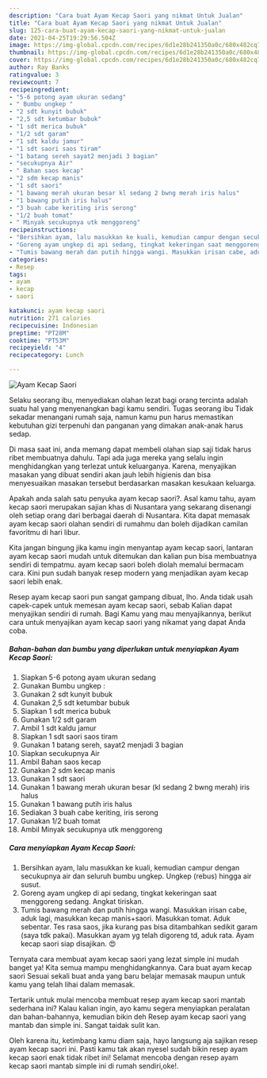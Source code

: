 ```yaml
---
description: "Cara buat Ayam Kecap Saori yang nikmat Untuk Jualan"
title: "Cara buat Ayam Kecap Saori yang nikmat Untuk Jualan"
slug: 125-cara-buat-ayam-kecap-saori-yang-nikmat-untuk-jualan
date: 2021-04-25T19:29:56.504Z
image: https://img-global.cpcdn.com/recipes/6d1e28b241350a0c/680x482cq70/ayam-kecap-saori-foto-resep-utama.jpg
thumbnail: https://img-global.cpcdn.com/recipes/6d1e28b241350a0c/680x482cq70/ayam-kecap-saori-foto-resep-utama.jpg
cover: https://img-global.cpcdn.com/recipes/6d1e28b241350a0c/680x482cq70/ayam-kecap-saori-foto-resep-utama.jpg
author: Ray Banks
ratingvalue: 3
reviewcount: 7
recipeingredient:
- "5-6 potong ayam ukuran sedang"
- " Bumbu ungkep "
- "2 sdt kunyit bubuk"
- "2,5 sdt ketumbar bubuk"
- "1 sdt merica bubuk"
- "1/2 sdt garam"
- "1 sdt kaldu jamur"
- "1 sdt saori saos tiram"
- "1 batang sereh sayat2 menjadi 3 bagian"
- "secukupnya Air"
- " Bahan saos kecap"
- "2 sdm kecap manis"
- "1 sdt saori"
- "1 bawang merah ukuran besar kl sedang 2 bwng merah iris halus"
- "1 bawang putih iris halus"
- "3 buah cabe keriting iris serong"
- "1/2 buah tomat"
- " Minyak secukupnya utk menggoreng"
recipeinstructions:
- "Bersihkan ayam, lalu masukkan ke kuali, kemudian campur dengan secukupnya air dan seluruh bumbu ungkep. Ungkep (rebus) hingga air susut."
- "Goreng ayam ungkep di api sedang, tingkat kekeringan saat menggoreng sedang. Angkat tiriskan."
- "Tumis bawang merah dan putih hingga wangi. Masukkan irisan cabe, aduk lagi, masukkan kecap manis+saori. Masukkan tomat. Aduk sebentar. Tes rasa saos, jika kurang pas bisa ditambahkan sedikit garam (saya tdk pakai). Masukkan ayam yg telah digoreng td, aduk rata. Ayam kecap saori siap disajikan. 😍"
categories:
- Resep
tags:
- ayam
- kecap
- saori

katakunci: ayam kecap saori 
nutrition: 271 calories
recipecuisine: Indonesian
preptime: "PT28M"
cooktime: "PT53M"
recipeyield: "4"
recipecategory: Lunch

---
```



![Ayam Kecap Saori](https://img-global.cpcdn.com/recipes/6d1e28b241350a0c/680x482cq70/ayam-kecap-saori-foto-resep-utama.jpg)

Selaku seorang ibu, menyediakan olahan lezat bagi orang tercinta adalah suatu hal yang menyenangkan bagi kamu sendiri. Tugas seorang ibu Tidak sekadar menangani rumah saja, namun kamu pun harus memastikan kebutuhan gizi terpenuhi dan panganan yang dimakan anak-anak harus sedap.

Di masa  saat ini, anda memang dapat membeli olahan siap saji tidak harus ribet membuatnya dahulu. Tapi ada juga mereka yang selalu ingin menghidangkan yang terlezat untuk keluarganya. Karena, menyajikan masakan yang dibuat sendiri akan jauh lebih higienis dan bisa menyesuaikan masakan tersebut berdasarkan masakan kesukaan keluarga. 



Apakah anda salah satu penyuka ayam kecap saori?. Asal kamu tahu, ayam kecap saori merupakan sajian khas di Nusantara yang sekarang disenangi oleh setiap orang dari berbagai daerah di Nusantara. Kita dapat memasak ayam kecap saori olahan sendiri di rumahmu dan boleh dijadikan camilan favoritmu di hari libur.

Kita jangan bingung jika kamu ingin menyantap ayam kecap saori, lantaran ayam kecap saori mudah untuk ditemukan dan kalian pun bisa membuatnya sendiri di tempatmu. ayam kecap saori boleh diolah memalui bermacam cara. Kini pun sudah banyak resep modern yang menjadikan ayam kecap saori lebih enak.

Resep ayam kecap saori pun sangat gampang dibuat, lho. Anda tidak usah capek-capek untuk memesan ayam kecap saori, sebab Kalian dapat menyajikan sendiri di rumah. Bagi Kamu yang mau menyajikannya, berikut cara untuk menyajikan ayam kecap saori yang nikamat yang dapat Anda coba.

<!--inarticleads1-->

##### Bahan-bahan dan bumbu yang diperlukan untuk menyiapkan Ayam Kecap Saori:

1. Siapkan 5-6 potong ayam ukuran sedang
1. Gunakan  Bumbu ungkep :
1. Gunakan 2 sdt kunyit bubuk
1. Gunakan 2,5 sdt ketumbar bubuk
1. Siapkan 1 sdt merica bubuk
1. Gunakan 1/2 sdt garam
1. Ambil 1 sdt kaldu jamur
1. Siapkan 1 sdt saori saos tiram
1. Gunakan 1 batang sereh, sayat2 menjadi 3 bagian
1. Siapkan secukupnya Air
1. Ambil  Bahan saos kecap
1. Gunakan 2 sdm kecap manis
1. Gunakan 1 sdt saori
1. Gunakan 1 bawang merah ukuran besar (kl sedang 2 bwng merah) iris halus
1. Gunakan 1 bawang putih iris halus
1. Sediakan 3 buah cabe keriting, iris serong
1. Gunakan 1/2 buah tomat
1. Ambil  Minyak secukupnya utk menggoreng




<!--inarticleads2-->

##### Cara menyiapkan Ayam Kecap Saori:

1. Bersihkan ayam, lalu masukkan ke kuali, kemudian campur dengan secukupnya air dan seluruh bumbu ungkep. Ungkep (rebus) hingga air susut.
1. Goreng ayam ungkep di api sedang, tingkat kekeringan saat menggoreng sedang. Angkat tiriskan.
1. Tumis bawang merah dan putih hingga wangi. Masukkan irisan cabe, aduk lagi, masukkan kecap manis+saori. Masukkan tomat. Aduk sebentar. Tes rasa saos, jika kurang pas bisa ditambahkan sedikit garam (saya tdk pakai). Masukkan ayam yg telah digoreng td, aduk rata. Ayam kecap saori siap disajikan. 😍




Ternyata cara membuat ayam kecap saori yang lezat simple ini mudah banget ya! Kita semua mampu menghidangkannya. Cara buat ayam kecap saori Sesuai sekali buat anda yang baru belajar memasak maupun untuk kamu yang telah lihai dalam memasak.

Tertarik untuk mulai mencoba membuat resep ayam kecap saori mantab sederhana ini? Kalau kalian ingin, ayo kamu segera menyiapkan peralatan dan bahan-bahannya, kemudian bikin deh Resep ayam kecap saori yang mantab dan simple ini. Sangat taidak sulit kan. 

Oleh karena itu, ketimbang kamu diam saja, hayo langsung aja sajikan resep ayam kecap saori ini. Pasti kamu tak akan nyesel sudah bikin resep ayam kecap saori enak tidak ribet ini! Selamat mencoba dengan resep ayam kecap saori mantab simple ini di rumah sendiri,oke!.

